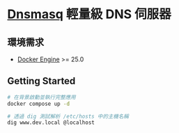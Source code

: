# [Dnsmasq](https://thekelleys.org.uk/dnsmasq/doc.html) 輕量級 DNS 伺服器

## 環境需求

- [Docker Engine](https://www.docker.com/) >= 25.0

## Getting Started

```sh
# 在背景啟動並執行完整應用
docker compose up -d

# 透過 dig 測試解析 /etc/hosts 中的主機名稱
dig www.dev.local @localhost
```
